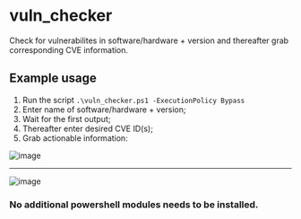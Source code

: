 # vuln_checker
Check for vulnerabilites in software/hardware + version and thereafter grab corresponding CVE information.

## Example usage
1. Run the script `.\vuln_checker.ps1 -ExecutionPolicy Bypass`
2. Enter name of software/hardware + version;
3. Wait for the first output;
4. Thereafter enter desired CVE ID(s);
5. Grab actionable information:

![image](https://github.com/madret/vuln_checker/assets/56820649/db2dbe53-fe58-42ef-acfb-5eae56ac5d12)
********************************************************************************************************
![image](https://github.com/madret/vuln_checker/assets/56820649/15d47021-3c23-4f68-bcb5-705ff0e93c29)

### No additional powershell modules needs to be installed.
